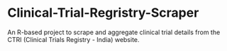 # Clinical-Trial-Regristry-Scraper
An R-based project to scrape and aggregate clinical trial details from the CTRI (Clinical Trials Registry - India) website.
